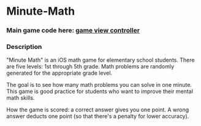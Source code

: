 # Minute-Math

### Main game code here: [game view controller](https://github.com/LanceSanity/Minute-Math/blob/master/Minute%20Math/ViewController.swift)



### Description
"Minute Math" is an iOS math game for elementary school students. There are five levels: 1st through 5th grade. Math problems are randomly generated for the appropriate grade level.

The goal is to see how many math problems you can solve in one minute. This game is good practice for students who want to improve their mental math skills.

How the game is scored: a correct answer gives you one point. A wrong answer deducts one point (so that there's a penalty for lower accuracy).
